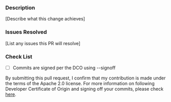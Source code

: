### Description
[Describe what this change achieves]
 
### Issues Resolved
[List any issues this PR will resolve]
 
### Check List
- [ ] Commits are signed per the DCO using --signoff 

By submitting this pull request, I confirm that my contribution is made under the terms of the Apache 2.0 license.
For more information on following Developer Certificate of Origin and signing off your commits, please check [here](https://github.com/opensearch-project/OpenSearch/blob/main/CONTRIBUTING.md#developer-certificate-of-origin).